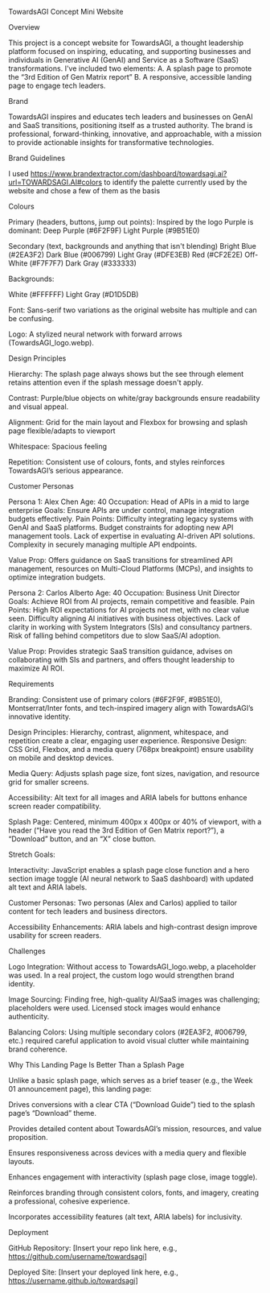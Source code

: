 TowardsAGI Concept Mini Website

Overview

This project is a concept website for TowardsAGI, a thought leadership platform focused on inspiring, educating, and supporting businesses and individuals in Generative AI (GenAI) and Service as a Software (SaaS) transformations. 
I've included two elements:
A. A splash page to promote the “3rd Edition of Gen Matrix report”
B. A responsive, accessible landing page to engage tech leaders.

Brand

TowardsAGI inspires and educates tech leaders and businesses on GenAI and SaaS transitions, positioning itself as a trusted authority. The brand is professional, forward-thinking, innovative, and approachable, with a mission to provide actionable insights for transformative technologies.

Brand Guidelines

I used https://www.brandextractor.com/dashboard/towardsagi.ai?url=TOWARDSAGI.AI#colors to identify the palette currently used by the website and chose a few of them as the basis

Colours

Primary (headers, buttons, jump out points): Inspired by the logo Purple is dominant: 
Deep Purple (#6F2F9F)
Light Purple (#9B51E0)

Secondary (text, backgrounds and anything that isn't blending)
Bright Blue (#2EA3F2)
Dark Blue (#006799)
Light Gray (#DFE3EB)
Red (#CF2E2E)
Off-White (#F7F7F7)
Dark Gray (#333333)

Backgrounds:

White (#FFFFFF)
Light Gray (#D1D5DB)



Font: 
Sans-serif
two variations as the original website has multiple and can be confusing.

Logo: A stylized neural network with forward arrows (TowardsAGI_logo.webp).


Design Principles

Hierarchy: The splash page always shows but the see through element retains attention even if the splash message doesn't apply.

Contrast: Purple/blue objects on white/gray backgrounds ensure readability and visual appeal.

Alignment: Grid for the main layout and Flexbox for browsing and splash page  flexible/adapts to viewport

Whitespace: Spacious feeling

Repetition: Consistent use of colours, fonts, and styles reinforces TowardsAGI’s serious appearance.

Customer Personas

Persona 1: Alex Chen
Age: 40
Occupation: Head of APIs in a mid to large enterprise
Goals: Ensure APIs are under control, manage integration budgets effectively.
Pain Points:
Difficulty integrating legacy systems with GenAI and SaaS platforms.
Budget constraints for adopting new API management tools.
Lack of expertise in evaluating AI-driven API solutions.
Complexity in securely managing multiple API endpoints.

Value Prop: Offers guidance on SaaS transitions for streamlined API management, resources on Multi-Cloud Platforms (MCPs), and insights to optimize integration budgets.

Persona 2: Carlos Alberto
Age: 40
Occupation: Business Unit Director
Goals: Achieve ROI from AI projects, remain competitive and feasible.
Pain Points:
High ROI expectations for AI projects not met, with no clear value seen.
Difficulty aligning AI initiatives with business objectives.
Lack of clarity in working with System Integrators (SIs) and consultancy partners.
Risk of falling behind competitors due to slow SaaS/AI adoption.

Value Prop: Provides strategic SaaS transition guidance, advises on collaborating with SIs and partners, and offers thought leadership to maximize AI ROI.

Requirements

Branding: Consistent use of primary colors (#6F2F9F, #9B51E0), Montserrat/Inter fonts, and tech-inspired imagery align with TowardsAGI’s innovative identity.

Design Principles: Hierarchy, contrast, alignment, whitespace, and repetition create a clear, engaging user experience.
Responsive Design: CSS Grid, Flexbox, and a media query (768px breakpoint) ensure usability on mobile and desktop devices.

Media Query: Adjusts splash page size, font sizes, navigation, and resource grid for smaller screens.



Accessibility: Alt text for all images and ARIA labels for buttons enhance screen reader compatibility.



Splash Page: Centered, minimum 400px x 400px or 40% of viewport, with a header (“Have you read the 3rd Edition of Gen Matrix report?”), a “Download” button, and an “X” close button.



Stretch Goals:





Interactivity: JavaScript enables a splash page close function and a hero section image toggle (AI neural network to SaaS dashboard) with updated alt text and ARIA labels.



Customer Personas: Two personas (Alex and Carlos) applied to tailor content for tech leaders and business directors.



Accessibility Enhancements: ARIA labels and high-contrast design improve usability for screen readers.

Challenges





Logo Integration: Without access to TowardsAGI_logo.webp, a placeholder was used. In a real project, the custom logo would strengthen brand identity.



Image Sourcing: Finding free, high-quality AI/SaaS images was challenging; placeholders were used. Licensed stock images would enhance authenticity.



Balancing Colors: Using multiple secondary colors (#2EA3F2, #006799, etc.) required careful application to avoid visual clutter while maintaining brand coherence.

Why This Landing Page Is Better Than a Splash Page

Unlike a basic splash page, which serves as a brief teaser (e.g., the Week 01 announcement page), this landing page:





Drives conversions with a clear CTA (“Download Guide”) tied to the splash page’s “Download” theme.



Provides detailed content about TowardsAGI’s mission, resources, and value proposition.



Ensures responsiveness across devices with a media query and flexible layouts.



Enhances engagement with interactivity (splash page close, image toggle).



Reinforces branding through consistent colors, fonts, and imagery, creating a professional, cohesive experience.



Incorporates accessibility features (alt text, ARIA labels) for inclusivity.




Deployment





GitHub Repository: [Insert your repo link here, e.g., https://github.com/username/towardsagi]



Deployed Site: [Insert your deployed link here, e.g., https://username.github.io/towardsagi]